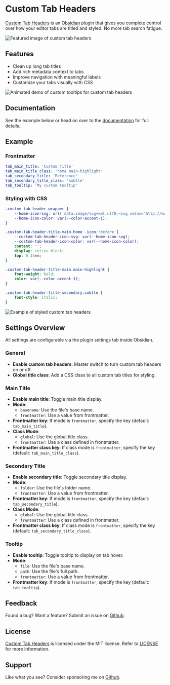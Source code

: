 # Custom Tab Headers

[Custom Tab Headers]() is an [Obsidian](https://obsidian.md/) plugin that gives you complete control over how your editor tabs are titled and styled. No more tab search fatigue.

![Featured image of custom tab headers]()

## Features

- Clean up long tab titles
- Add rich metadata context to tabs
- Improve navigation with meaningful labels
- Customize your tabs visually with CSS

![Animated demo of custom tooltips for custom tab headers]()

## Documentation

See the example below or head on over to the [documentation]() for full details.

## Example

### Frontmatter

```yaml
tab_main_title: 'Custom Title'
tab_main_title_class: 'home main-highlight'
tab_secondary_title: 'Reference'
tab_secondary_title_class: 'subtle'
tab_tooltip: 'My custom tooltip'
```

### Styling with CSS

```css
.custom-tab-header-wrapper {
    --home-icon-svg: url('data:image/svg+xml;utf8,<svg xmlns="http://www.w3.org/2000/svg" width="24" height="24" viewBox="0 0 24 24" fill="none" stroke="currentColor" stroke-width="2" stroke-linecap="round" stroke-linejoin="round" class="lucide lucide-house-icon lucide-house"><path d="M15 21v-8a1 1 0 0 0-1-1h-4a1 1 0 0 0-1 1v8"/><path d="M3 10a2 2 0 0 1 .709-1.528l7-5.999a2 2 0 0 1 2.582 0l7 5.999A2 2 0 0 1 21 10v9a2 2 0 0 1-2 2H5a2 2 0 0 1-2-2z"/></svg>');
    --home-icon-color: var(--color-accent-1);
}

.custom-tab-header-title-main.home .icon::before {
    --custom-tab-header-icon-svg: var(--home-icon-svg);
    --custom-tab-header-icon-color: var(--home-icon-color);
    content: '';
    display: inline-block;
    top: 0.15em;
}

.custom-tab-header-title-main.main-highlight {
    font-weight: bold;
    color: var(--color-accent-1);
}

.custom-tab-header-title-secondary.subtle {
    font-style: italic;
}
```

![Example of styled custom tab headers]()

## Settings Overview

All settings are configurable via the plugin settings tab inside Obsidian.

### General

- **Enable custom tab headers**: Master switch to turn custom tab headers on or off.
- **Global title class**: Add a CSS class to all custom tab titles for styling.

### Main Title

- **Enable main title**: Toggle main title display.
- **Mode**:
    - `basename`: Use the file's base name.
    - `frontmatter`: Use a value from frontmatter.
- **Frontmatter key**: If mode is `frontmatter`, specify the key (default: `tab_main_title`).
- **Class Mode**:
    - `global`: Use the global title class.
    - `frontmatter`: Use a class defined in frontmatter.
- **Frontmatter class key**: If class mode is `frontmatter`, specify the key (default: `tab_main_title_class`).

### Secondary Title

- **Enable secondary title**: Toggle secondary title display.
- **Mode**:
    - `folder`: Use the file's folder name.
    - `frontmatter`: Use a value from frontmatter.
- **Frontmatter key**: If mode is `frontmatter`, specify the key (default: `tab_secondary_title`).
- **Class Mode**:
    - `global`: Use the global title class.
    - `frontmatter`: Use a class defined in frontmatter.
- **Frontmatter class key**: If class mode is `frontmatter`, specify the key (default: `tab_secondary_title_class`).

### Tooltip

- **Enable tooltip**: Toggle tooltip to display on tab hover.
- **Mode**:
    - `file`: Use the file's base name.
    - `path`: Use the file's full path.
    - `frontmatter`: Use a value from frontmatter.
- **Frontmatter key**: If mode is `frontmatter`, specify the key (default: `tab_tooltip`).

## Feedback

Found a bug? Want a feature? Submit an issue on [Github]().

## License

[Custom Tab Headers]() is licensed under the MIT license. Refer to [LICENSE]() for more information.

## Support

Like what you see? Consider sponsoring me on [Github]().
